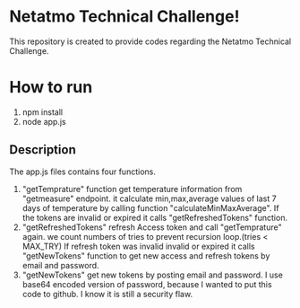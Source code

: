 ﻿# Netatmo Technical Challenge!

This repository is created to provide codes regarding the Netatmo Technical Challenge.

# How to run

1. npm install
2. node app.js

## Description
The app.js files contains four functions.
1. "getTemprature" function get temperature information from "getmeasure" endpoint. it calculate min,max,average values of last 7 days of temperature by calling function "calculateMinMaxAverage".
 If the tokens are  invalid or expired it calls "getRefreshedTokens" function.
2. "getRefreshedTokens" refresh Access token and call "getTemprature" again. we count numbers of tries to prevent recursion loop.(tries < MAX_TRY)
 If refresh token was invalid invalid or expired it calls "getNewTokens" function to get new access and refresh tokens by email and password.
3. "getNewTokens" get new tokens by posting email and password. I use base64 encoded version of password, because I wanted to put this code to github. I know it is still a security flaw.


